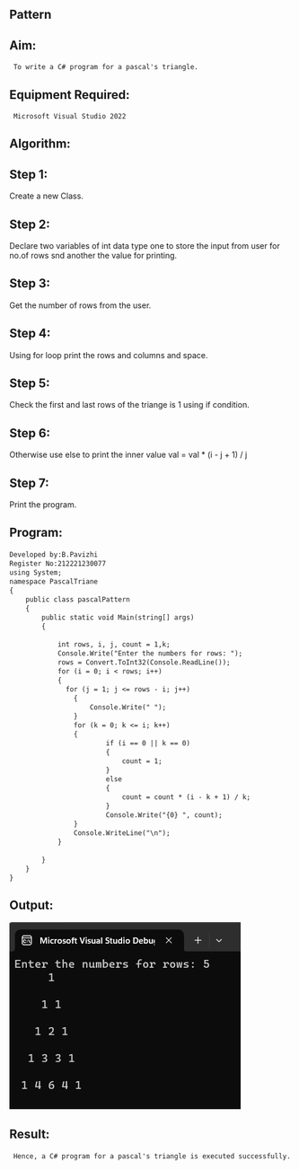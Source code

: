 ## Pattern

## Aim:
     To write a C# program for a pascal's triangle.
## Equipment Required:
     Microsoft Visual Studio 2022
## Algorithm:
## Step 1:
Create a new Class.

## Step 2:
Declare two variables of int data type one to store the input from user for no.of rows snd another the value for printing.

## Step 3:
Get the number of rows from the user.

## Step 4:
Using for loop print the rows and columns and space.

## Step 5:
Check the first and last rows of the triange is 1 using if condition.

## Step 6:
Otherwise use else to print the inner value val = val * (i - j + 1) / j

## Step 7:
Print the program.

## Program:
```
Developed by:B.Pavizhi
Register No:212221230077
using System;
namespace PascalTriane
{
    public class pascalPattern
    {
        public static void Main(string[] args)
        {
          
            int rows, i, j, count = 1,k;
            Console.Write("Enter the numbers for rows: ");
            rows = Convert.ToInt32(Console.ReadLine());
            for (i = 0; i < rows; i++)
            {
              for (j = 1; j <= rows - i; j++)
                {
                    Console.Write(" ");
                }
                for (k = 0; k <= i; k++)
                {
                        if (i == 0 || k == 0)
                        {
                            count = 1;
                        }
                        else
                        {
                            count = count * (i - k + 1) / k;
                        }
                        Console.Write("{0} ", count);
                }
                Console.WriteLine("\n");
            }
              
        }
    }
}
```

## Output:
![](./1.png)

## Result:
     Hence, a C# program for a pascal's triangle is executed successfully.
